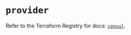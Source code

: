 # `provider`

Refer to the Terraform Registry for docs: [`consul`](https://registry.terraform.io/providers/hashicorp/consul/2.22.0/docs).
